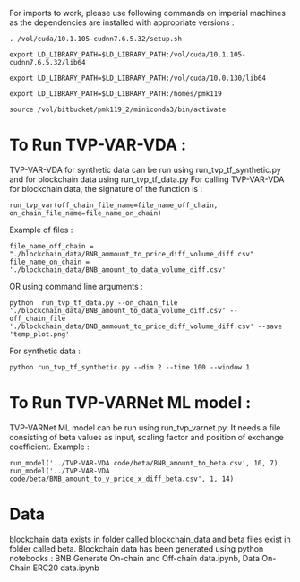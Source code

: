 For imports to work, please use following commands on imperial machines as the dependencies are installed with appropriate versions : 

```
. /vol/cuda/10.1.105-cudnn7.6.5.32/setup.sh

export LD_LIBRARY_PATH=$LD_LIBRARY_PATH:/vol/cuda/10.1.105-cudnn7.6.5.32/lib64

export LD_LIBRARY_PATH=$LD_LIBRARY_PATH:/vol/cuda/10.0.130/lib64

export LD_LIBRARY_PATH=$LD_LIBRARY_PATH:/homes/pmk119

source /vol/bitbucket/pmk119_2/miniconda3/bin/activate
```
# To Run TVP-VAR-VDA : 
TVP-VAR-VDA for synthetic data can be run using run_tvp_tf_synthetic.py and for blockchain data using run_tvp_tf_data.py
For calling TVP-VAR-VDA for blockchain data, the signature of the function is : 
```
run_tvp_var(off_chain_file_name=file_name_off_chain, on_chain_file_name=file_name_on_chain)
```
Example of files : 
```
file_name_off_chain = "./blockchain_data/BNB_ammount_to_price_diff_volume_diff.csv"
file_name_on_chain = './blockchain_data/BNB_amount_to_data_volume_diff.csv'
```
OR using command line arguments : 
```
python  run_tvp_tf_data.py --on_chain_file './blockchain_data/BNB_amount_to_data_volume_diff.csv' --off_chain_file './blockchain_data/BNB_ammount_to_price_diff_volume_diff.csv' --save 'temp_plot.png'
```
For synthetic data : 
```
python run_tvp_tf_synthetic.py --dim 2 --time 100 --window 1
```
# To Run TVP-VARNet ML model : 
TVP-VARNet ML model can be run using run_tvp_varnet.py. It needs a file consisting of beta values as input, scaling factor and position of exchange coefficient. 
Example : 
```
run_model('../TVP-VAR-VDA code/beta/BNB_amount_to_beta.csv', 10, 7)
run_model('../TVP-VAR-VDA code/beta/BNB_amount_to_y_price_x_diff_beta.csv', 1, 14)

```
# Data
blockchain data exists in folder called blockchain_data and beta files exist in folder called beta. Blockchain data has been generated using python notebooks :
BNB Generate On-chain and Off-chain data.ipynb, Data On-Chain ERC20 data.ipynb
